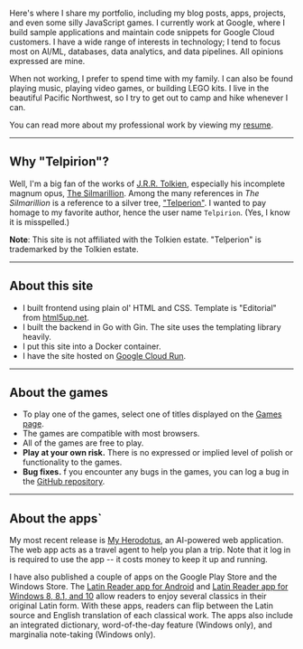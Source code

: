 Here's where I share my portfolio, including my blog posts, apps, projects, and
even some silly JavaScript games. I currently work at Google, where I build
sample applications and maintain code snippets for Google Cloud customers. I
have a wide range of interests in technology; I tend to focus most on AI/ML,
databases, data analytics, and data pipelines. All opinions expressed are mine.

When not working, I prefer to spend time with my family. I can also be found
playing music, playing video games, or building LEGO kits. I live in the
beautiful Pacific Northwest, so I try to get out to camp and hike whenever
I can.

You can read more about my professional work by viewing my [resume](/resume).

<hr class="major" />

## Why "Telpirion"?

Well, I'm a big fan of the works of
[J.R.R. Tolkien](https://en.wikipedia.org/wiki/J._R._R._Tolkien), especially
his incomplete magnum opus, [The Silmarillion](https://en.wikipedia.org/wiki/The_Silmarillion). Among the many references in _The Silmarillion_ is a
reference to a silver tree,
["Telperion"](https://en.wikipedia.org/wiki/Telperion). I wanted to pay homage
to my favorite author, hence the user name `Telpirion`. (Yes, I know it is
misspelled.)

**Note**: This site is not affiliated with the Tolkien estate. "Telperion" is
trademarked by the Tolkien estate.

<hr class="major" />

## About this site

- I built frontend using plain ol' HTML and CSS. Template is "Editorial" from
  [html5up.net](https://html5up.net/).
- I built the backend in Go with Gin. The site uses the templating library
  heavily.
- I put this site into a Docker container.
- I have the site hosted on [Google Cloud Run](https://cloud.google.com/run).

<hr class="major" />

## About the games

- To play one of the games, select one of titles displayed on the
  [Games page](/games).
- The games are compatible with most browsers.
- All of the games are free to play.
- **Play at your own risk.** There is no expressed or implied level of polish or
  functionality to the games.
- **Bug fixes.** f you encounter any bugs in the games, you can log a bug in the
  [GitHub repository](https://github.com/telpirion/telpirion_com/issues).

<hr class="major" />

## About the apps`

My most recent release is
[My Herodotus](https://myherodotus-1025771077852.us-west1.run.app/),
an AI-powered web application. The web app acts as a travel agent to help you
plan a trip. Note that it log in is required to use the app -- it costs money to
keep it up and running.

I have also published a couple of apps on the Google Play Store and the Windows
Store. The
[Latin Reader app for Android](https://play.google.com/store/apps/details?id=com.ericmschmidt.latinreader)
and
[Latin Reader app for Windows 8, 8.1, and 10](https://www.microsoft.com/en-us/store/apps/latin-reader/9wzdncrfjjc0)
allow readers to enjoy several classics in their original Latin form. With these
apps, readers can flip between the Latin source and English translation of
each classical work. The apps also include an integrated
dictionary, word-of-the-day feature (Windows only), and
marginalia note-taking (Windows only).
